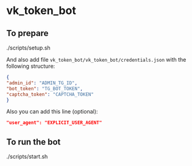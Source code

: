 # vk_token_bot

## To prepare
./scripts/setup.sh

And also add file `vk_token_bot/vk_token_bot/credentials.json` with the following structure:
```json
{
"admin_id": "ADMIN_TG_ID",
"bot_token": "TG_BOT_TOKEN",
"captcha_token": "CAPTCHA_TOKEN"
}
```

Also you can add this line (optional):
```json
"user_agent": "EXPLICIT_USER_AGENT"
```

## To run the bot
./scripts/start.sh
